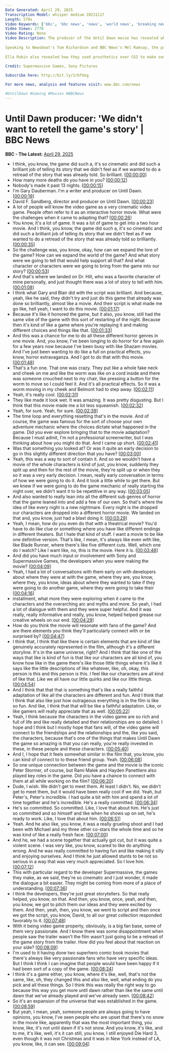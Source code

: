 ```yaml
---
Date Generated: April 29, 2025
Transcription Model: whisper medium 20231117
Length: 579s
Video Keywords: ['bbc', 'bbc news', 'news', 'world news', 'breaking news', 'us news', 'world', 'america', 'usa', 'usa news', 'india news']
Video Views: 2778
Video Rating: None
Video Description: The producer of the Until Dawn movie has revealed why the writers decided to move away from retelling the game's story.
 
Speaking to Newsbeat's Tom Richardson and BBC News's Mel Ramsay, the producers and two stars of the movie revealed their inspirations for the movie and how they felt it compared to the game.
 
Ella Rubin also revealed how they used prosthetics over CGI to make some of the more gruesome aspects of the movie.
 
Credit: Supermassive Games, Sony Pictures

Subscribe here: http://bit.ly/1rbfUog

For more news, analysis and features visit: www.bbc.com/news

#UntilDawn #Gaming #Movies #BBCNews
---
```


# Until Dawn producer: 'We didn't want to retell the game's story' | BBC News
**BBC - The Latest:** [April 29, 2025](https://www.youtube.com/watch?v=2vZBzdjh6w8)
*  I think, you know, the game did such a, it's so cinematic and did such a brilliant job of telling its story that we didn't feel as if we wanted to do a retread of the story that was already told. So brilliant. [[00:00:00](https://www.youtube.com/watch?v=2vZBzdjh6w8&t=0.0s)]
*  How many more deaths do you have in you? [[00:00:12](https://www.youtube.com/watch?v=2vZBzdjh6w8&t=12.72s)]
*  Nobody's made it past 13 nights. [[00:00:15](https://www.youtube.com/watch?v=2vZBzdjh6w8&t=15.0s)]
*  I'm Gary Dauberman. I'm a writer and producer on Until Dawn. [[00:00:19](https://www.youtube.com/watch?v=2vZBzdjh6w8&t=19.68s)]
*  David F. Sandberg, director and producer on Until Dawn. [[00:00:23](https://www.youtube.com/watch?v=2vZBzdjh6w8&t=23.72s)]
*  A lot of people will know the video game as a very cinematic video game. People often refer to it as an interactive horror movie. What were the challenges when it came to adapting that? [[00:00:26](https://www.youtube.com/watch?v=2vZBzdjh6w8&t=26.8s)]
*  You know, it's a lot of game. It was a lot of game to get into a two hour movie. And I think, you know, the game did such a, it's so cinematic and did such a brilliant job of telling its story that we didn't feel as if we wanted to do a retread of the story that was already told so brilliantly. [[00:00:35](https://www.youtube.com/watch?v=2vZBzdjh6w8&t=35.68s)]
*  So the challenge was, you know, okay, how can we expand the lore of the game? How can we expand the world of the game? And what story were we going to tell that would help support all that? And what character or characters were we going to bring from the game into our story? [[00:00:53](https://www.youtube.com/watch?v=2vZBzdjh6w8&t=53.64s)]
*  And that's where we landed on Dr. Hill, who was a favorite character of mine personally, and just thought there was a lot of story to tell with him. [[00:01:08](https://www.youtube.com/watch?v=2vZBzdjh6w8&t=68.4s)]
*  I think what Gary and Blair did with the script was brilliant. And because, yeah, like he said, they didn't try and just do this game that already was done so brilliantly, almost like a movie. And their script is what made me go like, hell yeah, I want to do this movie. [[00:01:17](https://www.youtube.com/watch?v=2vZBzdjh6w8&t=77.88s)]
*  Because it's like it honored the game, but it also, you know, still had the same vibe of the game with this sort of restarting of the night. Because then it's kind of like a game where you're replaying it and making different choices and things like that. [[00:01:33](https://www.youtube.com/watch?v=2vZBzdjh6w8&t=93.12s)]
*  And this was a chance for me to do all these different horror genres in one movie. And, you know, I've been longing to do horror for a few again for a few years now because I've been busy with like Shazam movies. And I've just been wanting to do like a full on practical effects, you know, horror extravaganza. And I got to do that with this movie. [[00:01:48](https://www.youtube.com/watch?v=2vZBzdjh6w8&t=108.0s)]
*  That's a fun one. That one was crazy. They put like a whole fake neck and cheek on me and like the worm was like on a cord inside and there was someone crouched next to my chair, like pressing a button for the worm to move so I could feel it. And it's all practical effects. So it was a worm moving in my cheek and Belmont had to step away. [[00:02:11](https://www.youtube.com/watch?v=2vZBzdjh6w8&t=131.32s)]
*  Yeah, it's really cool. [[00:02:31](https://www.youtube.com/watch?v=2vZBzdjh6w8&t=151.2s)]
*  They like made it look wet. It was amazing. It was pretty disgusting. But I think that this movie made me a lot less squeamish. [[00:02:32](https://www.youtube.com/watch?v=2vZBzdjh6w8&t=152.92s)]
*  Yeah, for sure. Yeah, for sure. [[00:02:39](https://www.youtube.com/watch?v=2vZBzdjh6w8&t=159.95999999999998s)]
*  The time loop and everything resetting that's in the movie. And of course, the game was famous for the sort of choose your own adventure mechanic where the choices dictate what happened in the game. Did you ever explore bringing that to the movie adaptation? Because I must admit, I'm not a professional screenwriter, but I was thinking about how you might do that. And I came up short. [[00:02:41](https://www.youtube.com/watch?v=2vZBzdjh6w8&t=161.64s)]
*  Was that something you looked at? Or was it quite an early decision to go in this slightly different direction that you have? [[00:03:00](https://www.youtube.com/watch?v=2vZBzdjh6w8&t=180.44s)]
*  Yeah, this was a way to sort of contain it. And so we wouldn't have a movie of the whole characters is kind of just, you know, suddenly they split up and then for the rest of the movie, they're split up or when they so it was a very early decision. I mean, really early conversation in terms of how we were going to do it. And it took a little while to get there. But we knew if we were going to do the game mechanic of really starting the night over, we didn't want it to be repetitive in any way. [[00:03:05](https://www.youtube.com/watch?v=2vZBzdjh6w8&t=185.04000000000002s)]
*  And also wanted to really lean into all the different sub genres of horror that the game leaned into and add a few of our own. So that's where the idea of like every night is a new nightmare. Every night is the dropped our characters are dropped into a different horror movie. We landed on that and, you know, just had a blast doing it. [[00:03:29](https://www.youtube.com/watch?v=2vZBzdjh6w8&t=209.72s)]
*  Yeah, I mean, how do you even do that with a theatrical movie? You'd have to do like clue or something where you have like different endings in different theaters. But I hate that kind of stuff. I want a movie to be like one definitive version. That's like, I mean, it's always like even with like, like Blade Runner, where there's like five different cuts. Well, which one do I watch? Like I want like, no, this is the movie. Here it is. [[00:03:48](https://www.youtube.com/watch?v=2vZBzdjh6w8&t=228.52s)]
*  And did you have much input or involvement with Sony and Supermassive Games, the developers when you were making the movie? [[00:04:09](https://www.youtube.com/watch?v=2vZBzdjh6w8&t=249.36s)]
*  Yeah, I had a lot of conversations with them early on with developers about where they were at with the game, where they are, you know, where they, you know, ideas about where they wanted to take if they were going to do another game, where they were going to take their [[00:04:16](https://www.youtube.com/watch?v=2vZBzdjh6w8&t=256.56s)]
*  installment, what more they were exploring when it came to the characters and the overarching arc and myths and more. So yeah, I had a lot of dialogue with them and they were super helpful. And it was really, really informative and really, you know, helped helped grease our creative wheels on our end. [[00:04:29](https://www.youtube.com/watch?v=2vZBzdjh6w8&t=269.56s)]
*  How do you think the movie will resonate with fans of the game? And are there elements you think they'll particularly connect with or be surprised by? [[00:04:47](https://www.youtube.com/watch?v=2vZBzdjh6w8&t=287.56s)]
*  I think that, I think that like there is certain elements that are kind of like genuinely accurately represented in the film, although it's a different storyline. It's in the same universe, right? And I think that like one of the ways that like is kind of fun is that like our characters are all kind of, you know how like in the game there's like those little things where it's like it says like the little descriptions of like whatever, like, oh, okay, this person is this and this person is this. I feel like our characters are all kind of like that. Like we all have our little quirks and like our little things. [[00:04:54](https://www.youtube.com/watch?v=2vZBzdjh6w8&t=294.56s)]
*  And I think that that that is something that's like a really faithful adaptation of like all the characters are different and fun. And I think that I think that also like just how outrageous everything is in the film is like so fun. And like, I think that that will be like a faithful adaptation. Like, or like gamers will really appreciate that as well. [[00:05:22](https://www.youtube.com/watch?v=2vZBzdjh6w8&t=322.56s)]
*  Yeah, I think because the characters in the video game are so rich and full of life and like really detailed and their relationships are so detailed. I hope and I think but I mostly hope that fans will, of the video game will connect to the friendships and the relationships and the, like you said, the characters, because that's one of the things that makes Until Dawn the game so amazing is that you can really, you're really invested in these, in these people and these characters. [[00:05:40](https://www.youtube.com/watch?v=2vZBzdjh6w8&t=340.56s)]
*  And I, I hope that it feels somewhat similar in the film that, you know, you can kind of connect to to these friend group. Yeah. [[00:06:08](https://www.youtube.com/watch?v=2vZBzdjh6w8&t=368.56s)]
*  So one unique connection between the game and the movie is the iconic Peter Stormer, of course, but Rami Malek and Hayden Panettiere also played key roles in the game. Did you have a chance to connect with them at all while working on the film? [[00:06:20](https://www.youtube.com/watch?v=2vZBzdjh6w8&t=380.56s)]
*  Dude, I wish. We didn't get to meet them. At least I didn't. No, we didn't get to meet them, but it would have been really cool if we did. Yeah, but Peter's, Peter's incredible. I had quite a bit with him and spend a lot of time together and he's incredible. He's a really committed. [[00:06:34](https://www.youtube.com/watch?v=2vZBzdjh6w8&t=394.56s)]
*  He's so committed. So committed. Like, I love that about him. He's just so committed and so himself and like when he shows up on set, he's ready to work. Like, I love that about him. [[00:06:51](https://www.youtube.com/watch?v=2vZBzdjh6w8&t=411.56s)]
*  Yeah. And he also like, you know, it was a really grueling shoot and I had been with Michael and my three other co-stars the whole time and so he was kind of like a really fresh face. [[00:07:00](https://www.youtube.com/watch?v=2vZBzdjh6w8&t=420.56s)]
*  And he, we had a scene together that actually got cut, but it was quite a violent scene. I was very like, you know, scared to like do anything wrong. And he was really committed to having fun and like making it silly and enjoying ourselves. And I think he just allowed stunts to be not so serious in a way that was very much appreciated. So I love him. [[00:07:12](https://www.youtube.com/watch?v=2vZBzdjh6w8&t=432.56s)]
*  This with particular regard to the developer Supermassive, the games they make, as we said, they're so cinematic and I just wonder, it made the dialogue a bit easier. They might be coming from more of a place of understanding. [[00:07:36](https://www.youtube.com/watch?v=2vZBzdjh6w8&t=456.56s)]
*  I think the developers, they're just great storytellers. So that really helped, you know, on that. And then, you know, once, yeah, and then, you know, we got to pitch them our ideas and they were excited by them. And then, yeah, then, you know, we went to script and then once we got the script, you know, David, to all our great collection responded favorably to it. [[00:07:48](https://www.youtube.com/watch?v=2vZBzdjh6w8&t=468.56s)]
*  With it being video game property, obviously, is a big fan base, some of them very passionate. And I know there was some disappointment when people saw the trailer wasn't the film wasn't just going to be a retread of the game story from the trailer. How did you feel about that reaction on your side? [[00:08:09](https://www.youtube.com/watch?v=2vZBzdjh6w8&t=489.56s)]
*  I'm used to it having done two superhero comic book movies that there's always like very passionate fans who have very specific ideas. But I think I think I can imagine that people would have been happy if it had been sort of a copy of the game. [[00:08:24](https://www.youtube.com/watch?v=2vZBzdjh6w8&t=504.56s)]
*  I think it's a game either, you know, where it's like, well, that's not the same, like, oh, they changed this and also like, well, what ending do you pick and all these things. So I think this was really the right way to go because this way you get more until dawn rather than like the same until dawn that we've already played and we've already seen. [[00:08:42](https://www.youtube.com/watch?v=2vZBzdjh6w8&t=522.56s)]
*  So it's an expansion of the universe that was established in the game. [[00:08:59](https://www.youtube.com/watch?v=2vZBzdjh6w8&t=539.56s)]
*  But yeah, I mean, yeah, someone people are always going to have opinions, you know, I've seen people who are upset that there's no snow in the movie like, apparently that was the most important thing, you know, like, it's not until dawn if it's not snow. And you know, it's like, and to me, it's like, well, it's it can still, you know, I still enjoyed Die Hard 3, even though it was not Christmas and it was in New York instead of LA, you know, like, it can see. [[00:09:04](https://www.youtube.com/watch?v=2vZBzdjh6w8&t=544.56s)]
